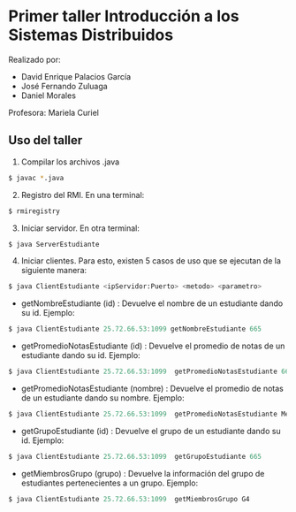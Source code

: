 # Primer taller Introducción a los Sistemas Distribuidos

Realizado por:

* David Enrique Palacios García
* José Fernando Zuluaga
* Daniel Morales

Profesora: Mariela Curiel

## Uso del taller

1. Compilar los archivos .java

```bash
$ javac *.java
```
2. Registro del RMI. En una terminal:

```bash
$ rmiregistry
```
3. Iniciar servidor. En otra terminal:
```java
$ java ServerEstudiante
```

4. Iniciar clientes. Para esto, existen 5 casos de uso que se ejecutan de la siguiente manera:
```bash
$ java ClientEstudiante <ipServidor:Puerto> <metodo> <parametro> 
```

 * getNombreEstudiante (id) : Devuelve el nombre de un estudiante dando su id. Ejemplo:
```java
$ java ClientEstudiante 25.72.66.53:1099 getNombreEstudiante 665
```
* getPromedioNotasEstudiante (id) : Devuelve el promedio de notas de un estudiante dando su id. Ejemplo:
```java
$ java ClientEstudiante 25.72.66.53:1099  getPromedioNotasEstudiante 665
```
* getPromedioNotasEstudiante (nombre) : Devuelve el promedio de notas de un estudiante dando su nombre. Ejemplo:
```java
$ java ClientEstudiante 25.72.66.53:1099  getPromedioNotasEstudiante Meneses,Enrique
```
* getGrupoEstudiante (id) : Devuelve el grupo de un estudiante dando su id. Ejemplo:
```java
$ java ClientEstudiante 25.72.66.53:1099  getGrupoEstudiante 665
```
* getMiembrosGrupo (grupo) : Devuelve la información del grupo de estudiantes pertenecientes a un grupo. Ejemplo:
```java
$ java ClientEstudiante 25.72.66.53:1099  getMiembrosGrupo G4
```
